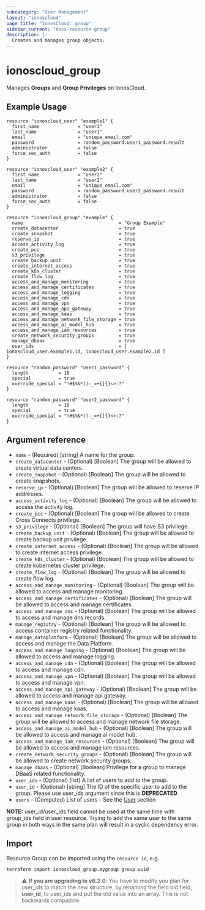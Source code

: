 ```yaml
---
subcategory: "User Management"
layout: "ionoscloud"
page_title: "IonosCloud: group"
sidebar_current: "docs-resource-group"
description: |-
  Creates and manages group objects.
---
```


# ionoscloud_group

Manages **Groups** and **Group Privileges** on IonosCloud.

## Example Usage

```hcl
resource "ionoscloud_user" "example1" {
  first_name              = "user1"
  last_name               = "user1"
  email                   = "unique_email.com"
  password                = random_password.user1_password.result
  administrator           = false
  force_sec_auth          = false
}

resource "ionoscloud_user" "example2" {
  first_name              = "user2"
  last_name               = "user2"
  email                   = "unique_email.com"
  password                = random_password.user2_password.result
  administrator           = false
  force_sec_auth          = false
}

resource "ionoscloud_group" "example" {
  name                                   = "Group Example"
  create_datacenter                      = true
  create_snapshot                        = true
  reserve_ip                             = true
  access_activity_log                    = true
  create_pcc                             = true
  s3_privilege                           = true
  create_backup_unit                     = true
  create_internet_access                 = true
  create_k8s_cluster                     = true
  create_flow_log                        = true
  access_and_manage_monitoring           = true
  access_and_manage_certificates         = true
  access_and_manage_logging              = true
  access_and_manage_cdn                  = true
  access_and_manage_vpn                  = true
  access_and_manage_api_gateway          = true
  access_and_manage_kaas                 = true
  access_and_manage_network_file_storage = true
  access_and_manage_ai_model_hub         = true
  access_and_manage_iam_resources        = true
  create_network_security_groups         = true
  manage_dbaas                           = true
  user_ids                               = [ ionoscloud_user.example1.id, ionoscloud_user.example2.id ] 
}

resource "random_password" "user1_password" {
  length           = 16
  special          = true
  override_special = "!#$%&*()-_=+[]{}<>:?"
}

resource "random_password" "user2_password" {
  length           = 16
  special          = true
  override_special = "!#$%&*()-_=+[]{}<>:?"
}
```

## Argument reference

* `name` - (Required) [string] A name for the group.
* `create_datacenter` - (Optional) [Boolean] The group will be allowed to create virtual data centers.
* `create_snapshot` - (Optional) [Boolean] The group will be allowed to create snapshots.
* `reserve_ip` - (Optional) [Boolean] The group will be allowed to reserve IP addresses.
* `access_activity_log` - (Optional) [Boolean] The group will be allowed to access the activity log.
* `create_pcc` - (Optional) [Boolean] The group will be allowed to create Cross Connects privilege.
* `s3_privilege` - (Optional) [Boolean] The group will have S3 privilege.
* `create_backup_unit` - (Optional) [Boolean] The group will be allowed to create backup unit privilege.
* `create_internet_access` - (Optional) [Boolean] The group will be allowed to create internet access privilege.
* `create_k8s_cluster` - (Optional) [Boolean]  The group will be allowed to create kubernetes cluster privilege.
* `create_flow_log` - (Optional) [Boolean]  The group will be allowed to create flow log.
* `access_and_manage_monitoring` - (Optional) [Boolean]  The group will be allowed to access and manage monitoring.
* `access_and_manage_certificates` - (Optional) [Boolean]  The group will be allowed to access and manage certificates.
* `access_and_manage_dns` - (Optional) [Boolean]  The group will be allowed to access and manage dns records.
* `manage_registry` - (Optional) [Boolean]  The group will be allowed to access container registry related functionality.
* `manage_dataplatform` - (Optional) [Boolean]  The group will be allowed to access and manage the Data Platform.
* `access_and_manage_logging` - (Optional) [Boolean]  The group will be allowed to access and manage logging.
* `access_and_manage_cdn` - (Optional) [Boolean]  The group will be allowed to access and manage cdn.
* `access_and_manage_vpn` - (Optional) [Boolean]  The group will be allowed to access and manage vpn.
* `access_and_manage_api_gateway` - (Optional) [Boolean]  The group will be allowed to access and manage api gateway.
* `access_and_manage_kaas` - (Optional) [Boolean]  The group will be allowed to access and manage kaas.
* `access_and_manage_network_file_storage` - (Optional) [Boolean]  The group will be allowed to access and manage network file storage.
* `access_and_manage_ai_model_hub` - (Optional) [Boolean]  The group will be allowed to access and manage ai model hub.
* `access_and_manage_iam_resources` - (Optional) [Boolean]  The group will be allowed to access and manage iam resources.
* `create_network_security_groups` - (Optional) [Boolean]  The group will be allowed to create network security groups.
* `manage_dbaas` - (Optional) [Boolean]  Privilege for a group to manage DBaaS related functionality.
* `user_ids` - (Optional) [list] A list of users to add to the group.
* `user_id` - (Optional) [string] The ID of the specific user to add to the group. Please use user_ids argument since this is **DEPRECATED**
* `users` - (Computed) List of users - See the [User](user.md) section

**NOTE:** user_id/user_ids field cannot be used at the same time with group_ids field in user resource. Trying to add the same user to the same group in both ways in the same plan will result in a cyclic dependency error.

## Import

Resource Group can be imported using the `resource id`, e.g.

```shell
terraform import ionoscloud_group.mygroup group uuid
```

> :warning: **If you are upgrading to v6.2.0**: You have to modify you plan for user_ids to match the new structure, by renaming the field old field, **user_id**, to user_ids and put the old value into an array. This is not backwards compatible.
